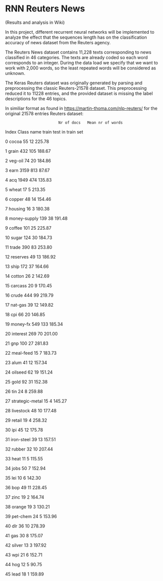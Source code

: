 # RNN Reuters News

(Results and analysis in Wiki)

In this project, different recurrent neural networks will be implemented to analyze the effect that the sequences length has on the classification accuracy of news dataset from the Reuters agency.

The Reuters News dataset contains 11,228 texts corresponding to news classified in 46 categories. The texts are already coded so each word corresponds to an integer. During the data load we specify that we want to work with 2,000 words, so the least repeated words will be considered as unknown.

The Keras Reuters dataset was originally generated by parsing and preprocessing the classic Reuters-21578 dataset. This preprocessing reduced it to 11228 entries, and the provided dataset is missing the label descriptions for the 46 topics.

In similiar format as found in https://martin-thoma.com/nlp-reuters/ for the original 21578 entries Reuters dataset:



                            Nr of docs   Mean nr of words
                            
Index  Class name           train  test  in train set

  0    cocoa                   55    12   225.78
  
  1    grain                  432   105   188.67
  
  2    veg-oil                 74    20   184.86
  
  3    earn                  3159   813    87.67
  
  4    acq                   1949   474   135.83
  
  5    wheat                   17     5   213.35
  
  6    copper                  48    14   154.46
  
  7    housing                 16     3   180.38
  
  8    money-supply           139    38   191.48
  
  9    coffee                 101    25   225.87
  
 10    sugar                  124    30   184.73
 
 11    trade                  390    83   253.80
 
 12    reserves                49    13   186.92
 
 13    ship                   172    37   164.66
 
 14    cotton                  26     2   142.69
 
 15    carcass                 20     9   170.45
 
 16    crude                  444    99   219.79
 
 17    nat-gas                 39    12   149.82
 
 18    cpi                     66    20   146.85
 
 19    money-fx               549   133   185.34
 
 20    interest               269    70   201.00
 
 21    gnp                    100    27   281.83
 
 22    meal-feed               15     7   183.73
 
 23    alum                    41    12   157.34
 
 24    oilseed                 62    19   151.24
 
 25    gold                    92    31   152.38
 
 26    tin                     24     8   259.88
 
 27    strategic-metal         15     4   145.27
 
 28    livestock               48    10   177.48
 
 29    retail                  19     4   258.32
 
 30    ipi                     45    12   175.78
 
 31    iron-steel              39    13   157.51
 
 32    rubber                  32    10   207.44
 
 33    heat                    11     5   115.55
 
 34    jobs                    50     7   152.94
 
 35    lei                     10     6   142.30
 
 36    bop                     49    11   228.45
 
 37    zinc                    19     2   164.74
 
 38    orange                  19     3   130.21
 
 39    pet-chem                24     5   153.96
 
 40    dlr                     36    10   278.39
 
 41    gas                     30     8   175.07
 
 42    silver                  13     3   197.92
 
 43    wpi                     21     6   152.71
 
 44    hog                     12     5    90.75
 
 45    lead                    18     1   159.89
